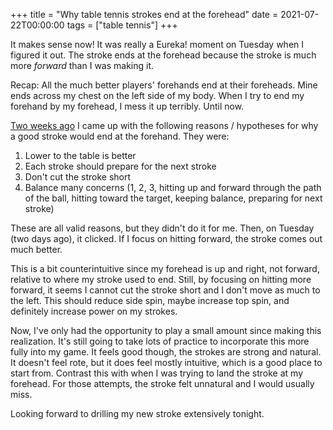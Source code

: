 +++
title = "Why table tennis strokes end at the forehead"
date = 2021-07-22T00:00:00
tags = ["table tennis"]
+++

It makes sense now! It was really a Eureka! moment on Tuesday when I figured it out. The stroke ends at the forehead because the stroke is much more _forward_ than I was making it.

Recap: All the much better players' forehands end at their foreheads. Mine ends across my chest on the left side of my body. When I try to end my forehand by my forehead, I mess it up terribly. Until now.

[Two weeks ago](/snippets/2021-07-10-forehand-to-forehead) I came up with the following reasons / hypotheses for why a good stroke would end at the forehand. They were:

1. Lower to the table is better
2. Each stroke should prepare for the next stroke
3. Don't cut the stroke short
4. Balance many concerns (1, 2, 3, hitting up and forward through the path of the ball, hitting toward the target, keeping balance, preparing for next stroke)

These are all valid reasons, but they didn't do it for me. Then, on Tuesday (two days ago), it clicked. If I focus on hitting forward, the stroke comes out much better.

This is a bit counterintuitive since my forehead is up and right, not forward, relative to where my stroke used to end. Still, by focusing on hitting more forward, it seems I cannot cut the stroke short and I don't move as much to the left. This should reduce side spin, maybe increase top spin, and definitely increase power on my strokes.

Now, I've only had the opportunity to play a small amount since making this realization. It's still going to take lots of practice to incorporate this more fully into my game. It feels good though, the strokes are strong and natural. It doesn't feel rote, but it does feel mostly intuitive, which is a good place to start from. Contrast this with when I was trying to land the stroke at my forehead. For those attempts, the stroke felt unnatural and I would usually miss.

Looking forward to drilling my new stroke extensively tonight.